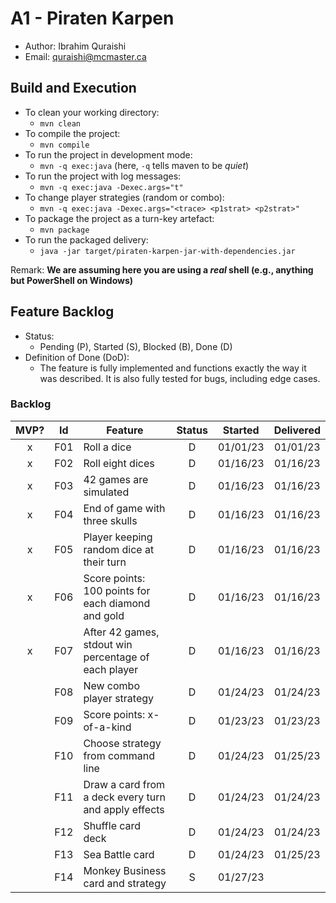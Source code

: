 # A1 - Piraten Karpen

- Author: Ibrahim Quraishi
- Email: quraishi@mcmaster.ca

## Build and Execution

- To clean your working directory:
  - `mvn clean`
- To compile the project:
  - `mvn compile`
- To run the project in development mode:
  - `mvn -q exec:java` (here, `-q` tells maven to be _quiet_)
- To run the project with log messages:
  - `mvn -q exec:java -Dexec.args="t"`
- To change player strategies (random or combo):
  - `mvn -q exec:java -Dexec.args="<trace> <p1strat> <p2strat>"`
- To package the project as a turn-key artefact:
  - `mvn package`
- To run the packaged delivery:
  - `java -jar target/piraten-karpen-jar-with-dependencies.jar`

Remark: **We are assuming here you are using a _real_ shell (e.g., anything but PowerShell on Windows)**

## Feature Backlog

- Status:
  - Pending (P), Started (S), Blocked (B), Done (D)
- Definition of Done (DoD):
  - The feature is fully implemented and functions exactly the way it was described. It is also fully tested for bugs, including edge cases.

### Backlog

| MVP? | Id  | Feature                                              | Status | Started  | Delivered |
| :--: | :-: | ---------------------------------------------------- | :----: | :------: | :-------: |
|  x   | F01 | Roll a dice                                          |   D    | 01/01/23 | 01/01/23  |
|  x   | F02 | Roll eight dices                                     |   D    | 01/16/23 | 01/16/23  |
|  x   | F03 | 42 games are simulated                               |   D    | 01/16/23 | 01/16/23  |
|  x   | F04 | End of game with three skulls                        |   D    | 01/16/23 | 01/16/23  |
|  x   | F05 | Player keeping random dice at their turn             |   D    | 01/16/23 | 01/16/23  |
|  x   | F06 | Score points: 100 points for each diamond and gold   |   D    | 01/16/23 | 01/16/23  |
|  x   | F07 | After 42 games, stdout win percentage of each player |   D    | 01/16/23 | 01/16/23  |
|      | F08 | New combo player strategy                            |   D    | 01/24/23 | 01/24/23  |
|      | F09 | Score points: x-of-a-kind                            |   D    | 01/23/23 | 01/23/23  |
|      | F10 | Choose strategy from command line                    |   D    | 01/24/23 | 01/25/23  |
|      | F11 | Draw a card from a deck every turn and apply effects |   D    | 01/24/23 | 01/24/23  |
|      | F12 | Shuffle card deck                                    |   D    | 01/24/23 | 01/24/23  |
|      | F13 | Sea Battle card                                      |   D    | 01/24/23 | 01/25/23  |
|      | F14 | Monkey Business card and strategy                    |   S    | 01/27/23 |           |
